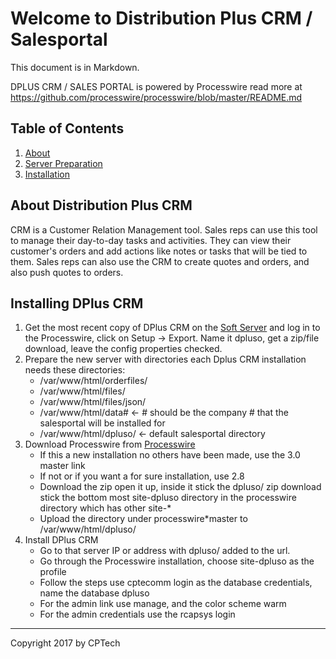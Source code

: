 # Welcome to Distribution Plus CRM / Salesportal

This document is in Markdown.

DPLUS CRM / SALES PORTAL is powered by Processwire read more at
https://github.com/processwire/processwire/blob/master/README.md


## Table of Contents

1. [About](#about-distribution)
2. [Server Preparation](#Prepare-the)
3. [Installation](#Install-DPlus)


## About Distribution Plus CRM

CRM is a Customer Relation Management tool. Sales reps can use this tool
to manage their day-to-day tasks and activities. They can view their customer's
orders and add actions like notes or tasks that will be tied to them. Sales reps can
also use the CRM to create quotes and orders, and also push quotes to orders.


## Installing DPlus CRM
1. Get the most recent copy of DPlus CRM on the [Soft Server](http://192.168.1.2/dpluso/)
and log in to the Processwire, click on Setup -> Export. Name it dpluso, get a zip/file download, leave the config properties checked.
2. Prepare the new server with directories each Dplus CRM installation needs these directories:
    * /var/www/html/orderfiles/
    * /var/www/html/files/
    * /var/www/html/files/json/
    * /var/www/html/data#  <- # should be the company # that the salesportal will be installed for
    * /var/www/html/dpluso/ <- default salesportal directory
3. Download Processwire from [Processwire](https://processwire.com/download/)
    * If this a new installation no others have been made, use the 3.0 master link
    * If not or if you want a for sure installation, use 2.8
    * Download the zip open it up, inside it stick the dpluso/ zip download stick the bottom most site-dpluso directory in the processwire directory which has other site-*
    * Upload the directory under processwire*master to /var/www/html/dpluso/
4. Install DPlus CRM
    * Go to that server IP or address with dpluso/ added to the url.
    * Go through the Processwire installation, choose site-dpluso as the profile
    * Follow the steps use cptecomm login as the database credentials, name the database dpluso
    * For the admin link use manage, and the color scheme warm
    * For the admin credentials use the rcapsys login





------

Copyright 2017 by CPTech
